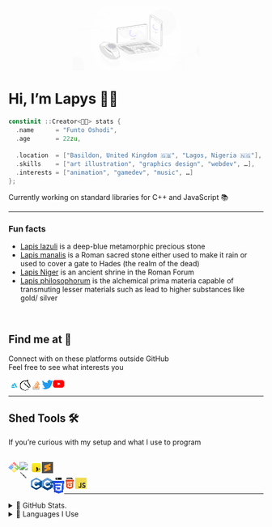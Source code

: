 <center> <img align="center" alt="LapysDev" src="banner/Lapys OS.jpg" style="image-rendering: optimizeQuality; image-rendering: smooth; image-rendering: high-quality; margin-left: 25%; margin-right: 25%; width: 50%"/> </center>

<h1> Hi, I’m Lapys 👋🏾 </h1>

```cpp
constinit ::Creator<🤵🏾> stats {
  .name      = "Funto Oshodi",
  .age       = 22zu,

  .location  = ["Basildon, United Kingdom 🇬🇧", "Lagos, Nigeria 🇳🇬"],
  .skills    = ["art illustration", "graphics design", "webdev", …],
  .interests = ["animation", "gamedev", "music", …]
};
```
Currently working on standard libraries for C++ and JavaScript 📚 <br/>
<hr/>

<h3> Fun facts </h3>
<ul>  
  <li> <a href="https://en.wikipedia.org/wiki/Lapis_lazuli"        target="_blank" rel="noopener noreferrer">Lapis lazuli</a> is a deep-blue metamorphic precious stone </li>
  <li> <a href="https://en.wikipedia.org/wiki/Lapis_manalis"       target="_blank" rel="noopener noreferrer">Lapis manalis</a> is a Roman sacred stone either used to make it rain or used to cover a gate to Hades (the realm of the dead) </li>
  <li> <a href="https://en.wikipedia.org/wiki/Lapis_Niger"         target="_blank" rel="noopener noreferrer">Lapis Niger</a> is an ancient shrine in the Roman Forum </li>
  <li> <a href="https://en.wikipedia.org/wiki/Philosopher's_stone" target="_blank" rel="noopener noreferrer">Lapis philosophorum</a> is the alchemical prima materia capable of transmuting lesser materials such as lead to higher substances like gold/ silver </li>
</ul>
<br/>

<h2> Find me at &#128205; </h2>
Connect with on these platforms outside GitHub <br/>
Feel free to see what interests you <br/>

<br/>
<a href="https://www.artstation.com/lapys"                         title="ArtStation">    <img align="left" alt="🎭" src="contacts/artstation.svg"    style="image-rendering: -webkit-crisp-edges; image-rendering: -moz-crisp-edges; image-rendering: crisp-edges; image-rendering: pixelated" width="22px"/> </a>
<a href="https://lichess.org/@/LapysArts"                          title="LiChess">       <img align="left" alt="♟️" src="contacts/lichess.svg"       style="image-rendering: -webkit-crisp-edges; image-rendering: -moz-crisp-edges; image-rendering: crisp-edges; image-rendering: pixelated" width="22px"/> </a>
<a href="https://www.stackoverflow.com/users/7364573/lapys"        title="StackOverflow"> <img align="left" alt="📚" src="contacts/stackoverflow.svg" style="image-rendering: -webkit-crisp-edges; image-rendering: -moz-crisp-edges; image-rendering: crisp-edges; image-rendering: pixelated" width="22px"/> </a>
<a href="https://www.twitter.com/Lapys_Arts"                       title="Twitter">       <img align="left" alt="🐣" src="contacts/twitter.svg"       style="image-rendering: -webkit-crisp-edges; image-rendering: -moz-crisp-edges; image-rendering: crisp-edges; image-rendering: pixelated" width="22px"/> </a>
<a href="https://www.youtube.com/channel/UCaDSL0cTCxuA3EBd94IBHVw" title="YouTube">       <img align="left" alt="🎬" src="contacts/youtube.svg"       style="image-rendering: -webkit-crisp-edges; image-rendering: -moz-crisp-edges; image-rendering: crisp-edges; image-rendering: pixelated" width="22px"/> </a>
<br/>

<hr/>

<h2> Shed Tools &#128736; </h2>
If you’re curious with my setup and what I use to program <br/>

<br/>

<a href="https://www.git-scm.com"     title="Git">          <img align="left" alt="🌐" src="tools/git.svg"          style="image-rendering: -webkit-crisp-edges; image-rendering: -moz-crisp-edges; image-rendering: crisp-edges; image-rendering: pixelated" width="22px"/> </a>
<a href="https://www.msys2.org"       title="msys2">        <img align="left" alt="🪛" src="tools/msys2.ico"        style="image-rendering: -webkit-crisp-edges; image-rendering: -moz-crisp-edges; image-rendering: crisp-edges; image-rendering: pixelated" width="22px"/> </a>
<a href="https://www.runjs.app"       title="Run JS">       <img align="left" alt="▶️" src="tools/runjs.svg"        style="image-rendering: -webkit-crisp-edges; image-rendering: -moz-crisp-edges; image-rendering: crisp-edges; image-rendering: pixelated" width="22px"/> </a>
<a href="https://www.sublimetext.com" title="Sublime Text"> <img align="left" alt="📝" src="tools/sublime-text.svg" style="image-rendering: -webkit-crisp-edges; image-rendering: -moz-crisp-edges; image-rendering: crisp-edges; image-rendering: pixelated" width="22px"/> </a>
<br/>

<a href="https://en.wikipedia.org/wiki/C_(programming_language)" title="C">          <img align="left" alt="C"    src="languages/c.svg"          style="image-rendering: -webkit-crisp-edges; image-rendering: -moz-crisp-edges; image-rendering: crisp-edges; image-rendering: pixelated" width="22px"/> </a>
<a href="https://en.wikipedia.org/wiki/C++"                      title="C++">        <img align="left" alt="C++"  src="languages/c++.svg"        style="image-rendering: -webkit-crisp-edges; image-rendering: -moz-crisp-edges; image-rendering: crisp-edges; image-rendering: pixelated" width="22px"/> </a>
<a href="https://en.wikipedia.org/wiki/CSS"                      title="CSS">        <img align="left" alt="CSS"  src="languages/css.svg"        style="image-rendering: -webkit-crisp-edges; image-rendering: -moz-crisp-edges; image-rendering: crisp-edges; image-rendering: pixelated" width="22px"/> </a>
<a href="https://en.wikipedia.org/wiki/HTML"                     title="HTML">       <img align="left" alt="HTML" src="languages/html.svg"       style="image-rendering: -webkit-crisp-edges; image-rendering: -moz-crisp-edges; image-rendering: crisp-edges; image-rendering: pixelated" width="22px"/> </a>
<a href="https://en.wikipedia.org/wiki/JavaScript"               title="JavaScript"> <img align="left" alt="JS"   src="languages/javascript.svg" style="image-rendering: -webkit-crisp-edges; image-rendering: -moz-crisp-edges; image-rendering: crisp-edges; image-rendering: pixelated" width="22px"/> </a>
<br/>

<hr/>

<details>
  <summary> 🌙 GitHub Stats. </summary>

  <br/>
  <img align="left" alt="Lapys' GitHub ranking/ statistics" src="https://github-readme-stats.vercel.app/api?count_private=true&hide=contribs,issues,prs&include_all_commits&custom_title=Statistics&locale=en&show_icons=true&theme=dark&username=LapysDev"/>
  <br clear="all"/>
</details>

<details>
  <summary> 🌙 Languages I Use </summary>

  <br/>
  <img align="left" alt="Lapys' programming languages used on GitHub" src="https://github-readme-stats.vercel.app/api/top-langs/?layout=compact&theme=dark&username=LapysDev"/>
  <br clear="all"/>
</details>
